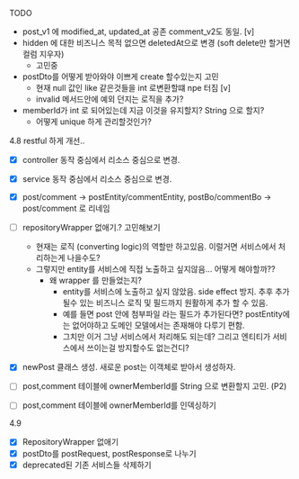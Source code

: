 TODO

- post_v1 에 modified_at, updated_at 공존 comment_v2도 동일. [v]
- hidden 에 대한 비즈니스 목적 없으면 deletedAt으로 변경 (soft delete만 할거면 컬럼 지우자)
  - 고민중
- postDto를 어떻게 받아와야 이쁘게 create 할수있는지 고민
  - 현재 null 값인 like 같은것들을 int 로변환할떄 npe 터짐 [v]
  - invalid 메서드안에 예외 던지는 로직을 추가?
- memberId가 int 로 되어있는데 지금 이것을 유지할지? String 으로 할지?
  - 어떻게 unique 하게 관리할것인가?


4.8
restful 하게 개선..
 - [x] controller 동작 중심에서 리소스 중심으로 변경.
 - [x] service 동작 중심에서 리소스 중심으로 변경.
 - [x] post/comment -> postEntity/commentEntity, postBo/commentBo -> post/comment 로 리네임
 - [ ] repositoryWrapper 없애기.? 고민해보기
   - 현재는 로직 (converting logic)의 역할만 하고있음. 이럴거면 서비스에서 처리하는게 나을수도?
   - 그렇지만 entity를 서비스에 직접 노출하고 싶지않음... 어떻게 해야할까??
     - 왜 wrapper 를 만들었는지?
       - entity를 서비스에 노출하고 싶지 않았음. side effect 방지. 추후 추가될수 있는 비즈니스 로직 및 필드까지 원활하게 추가 할 수 있음.
       - 예를 들면 post 안에 첨부파일 라는 필드가 추가된다면? postEntity에는 없어야하고 도메인 모델에서는 존재해야 다루기 편함.
       - 그치만 이거 그냥 서비스에서 처리해도 되는데? 그리고 엔티티가 서비스에서 쓰이는걸 방지할수도 없는건디?
 - [x] newPost 클래스 생성. 새로운 post는 이객체로 받아서 생성하자.
 - [ ] post,comment 테이블에 ownerMemberId를 String 으로 변환할지 고민. (P2)
 - [ ] post,comment 테이블에 ownerMemberId를 인덱싱하기
 

4.9
- [x] RepositoryWrapper 없애기
- [x] postDto를 postRequest, postResponse로 나누기
- [x] deprecated된 기존 서비스들 삭제하기